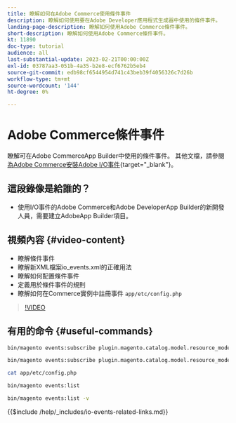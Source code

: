 ```yaml
---
title: 瞭解如何在Adobe Commerce使用條件事件
description: 瞭解如何使用要在Adobe Developer應用程式生成器中使用的條件事件。
landing-page-description: 瞭解如何使用Adobe Commerce條件事件。
short-description: 瞭解如何使用Adobe Commerce條件事件。
kt: 11890
doc-type: tutorial
audience: all
last-substantial-update: 2023-02-21T00:00:00Z
exl-id: 03787aa3-051b-4a35-b2e8-ecf6762b5eb4
source-git-commit: edb98cf6544954d741c43beb39f4056326c7d26b
workflow-type: tm+mt
source-wordcount: '144'
ht-degree: 0%

---
```


# Adobe Commerce條件事件

瞭解可在Adobe CommerceApp Builder中使用的條件事件。 其他文檔，請參閱 [為Adobe Commerce安裝Adobe I/O事件](https://developer.adobe.com/commerce/events/get-started/conditional-events/){target="_blank"}。

## 這段錄像是給誰的？

* 使用I/O事件的Adobe Commerce和Adobe DeveloperApp Builder的新開發人員，需要建立AdobeApp Builder項目。

## 視頻內容 {#video-content}

* 瞭解條件事件
* 瞭解新XML檔案io_events.xml的正確用法
* 瞭解如何配置條件事件
* 定義用於條件事件的規則
* 瞭解如何在Commerce實例中註冊事件 `app/etc/config.php`

>[!VIDEO](https://video.tv.adobe.com/v/3415806?quality=12&learn=on)

## 有用的命令 {#useful-commands}

```bash
bin/magento events:subscribe plugin.magento.catalog.model.resource_model.product.save --fields=sku --fields=qty --fields=category_id

bin/magento events:subscribe plugin.magento.catalog.model.resource_model.product.save_low_stock --parent=plugin.magento.catalog.model.resource_model.product.save --fields=sku --fields=qty --fields=category_id --rules="qty|lessThan|20" --rules="category_id|in|3,4,5"

cat app/etc/config.php

bin/magento events:list

bin/magento events:list -v
```

{{$include /help/_includes/io-events-related-links.md}}
